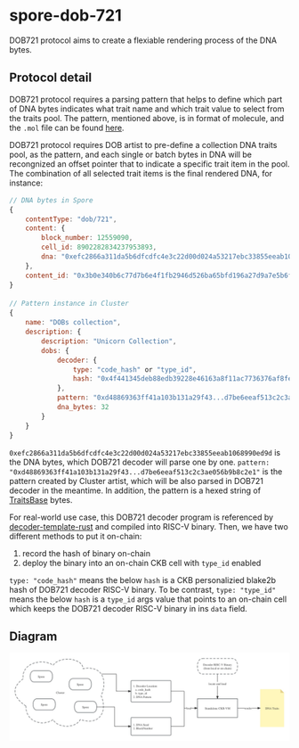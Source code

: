 # spore-dob-721

DOB721 protocol aims to create a flexiable rendering process of the DNA bytes.

## Protocol detail
DOB721 protocol requires a parsing pattern that helps to define which part of DNA bytes indicates what trait name and which trait value to select from the traits pool. The pattern, mentioned above, is in format of molecule, and the `.mol` file can be found [here](https://github.com/sporeprotocol/spore-dob-721/blob/master/src/schema/dob_721.mol).

DOB721 protocol requires DOB artist to pre-define a collection DNA traits pool, as the pattern, and each single or batch bytes in DNA will be recongnized an offset pointer that to indicate a specific trait item in the pool. The combination of all selected trait items is the final rendered DNA, for instance:

```javascript
// DNA bytes in Spore 
{
    contentType: "dob/721",
    content: {
        block_number: 12559090,
        cell_id: 8902282834237953893,
        dna: "0xefc2866a311da5b6dfcdfc4e3c22d00d024a53217ebc33855eeab1068990ed9d"
    },
    content_id: "0x3b0e340b6c77d7b6e4f1fb2946d526ba65bfd196a27d9a7e5b6f06b82af5d07e"
}

// Pattern instance in Cluster
{
    name: "DOBs collection",
    description: {
        description: "Unicorn Collection",
        dobs: {
            decoder: {
                type: "code_hash" or "type_id",
                hash: "0x4f441345deb88edb39228e46163a8f11ac7736376af8fe5e791e194038a3ec7b"
            },
            pattern: "0xd48869363ff41a103b131a29f43...d7be6eeaf513c2c3ae056b9b8c2e1",
            dna_bytes: 32
        }
    }
}
```

`0xefc2866a311da5b6dfcdfc4e3c22d00d024a53217ebc33855eeab1068990ed9d` is the DNA bytes, which DOB721 decoder will parse one by one. `pattern: "0xd48869363ff41a103b131a29f43...d7be6eeaf513c2c3ae056b9b8c2e1"` is the pattern created by Cluster artist, which will be also parsed in DOB721 decoder in the meantime. In addition, the pattern is a hexed string of [TraitsBase](https://github.com/sporeprotocol/spore-dob-721/blob/master/src/schema/dob_721.mol#L43) bytes.

For real-world use case, this DOB721 decoder program is referenced by [decoder-template-rust](https://github.com/sporeprotocol/decoder-template-rust) and compiled into RISC-V binary. Then, we have two different methods to put it on-chain:
1. record the hash of binary on-chain
2. deploy the binary into an on-chain CKB cell with `type_id` enabled

`type: "code_hash"` means the below `hash` is a CKB personalizied blake2b hash of DOB721 decoder RISC-V binary. To be contrast, `type: "type_id"` means the below `hash` is a `type_id` args value that points to an on-chain cell which keeps the DOB721 decoder RISC-V binary in ins `data` field.

## Diagram
![plot](./assets/DOB721.jpg)
